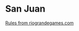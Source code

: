 # San Juan
[Rules from riograndegames.com](https://games.kenakofer.com/static/images/freeplay/san_juan/rules.pdf)
